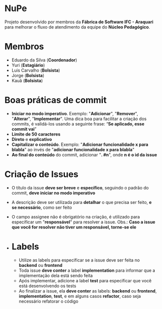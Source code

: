 # NuPe

Projeto desenvolvido por membros da **Fábrica de Software IFC - Araquari** para melhorar o fluxo de atendimento da equipe do **Núcleo Pedagógico**.


# Membros

 - Eduardo da Silva (**Coordenador**)
 - Yuri (**Estagiário**)
 - Luis Carvalho (**Bolsista**)
 - Jorge (**Bolsista**)
 - Kauã (**Bolsista**)

# Boas práticas de commit

 - **Iniciar no modo imperativo**. Exemplo: "**Adicionar**", "**Remover**", "**Alterar**", "**Implementar**".
   Uma dica boa para facilitar a criação dos commits, é validá-los usando a seguinte frase: “**Se aplicado, esse commit vai**”
 - **Limite de 50 caracteres**
 - **Direto** e **explicativo**
 - **Capitalizar o conteúdo**. Exemplo: "**Adicionar funcionalidade x para blabla**" ao invés de "**adicionar funcionalidade x para blabla**"
 - **Ao final do conteúdo** do commit, adicionar "**. #n**", onde **n é o id da issue**

# Criação de Issues

 - O título da issue **deve ser breve** e **específico**, seguindo o padrão do commit, **deve iniciar no modo imperativo**
 - A descrição deve ser utilizada para **detalhar** o que precisa ser feito, **e se necessário**, como ser feito
 - O campo assignee não é obrigatório na criação, é utilizado para especificar um "**responsável**" para resolver a issue. Obs.: **Caso a issue que você for resolver não tiver um responsável, torne-se ele**
 - # Labels

   - Utilize as labels para especificar se a issue deve ser feita no **backend** ou **frontend**
   - Toda issue **deve conter** a label **implementation** para informar que a implementação dela está sendo feita
   - Após implementar, adicione a label **test** para especificar que você está desenvolvendo os tests
   - Ao finalizar a issue, ela **deve conter** as labels: **backend** ou **frontend**, **implementation**, **test**, e em alguns casos **refactor**,
       caso seja necessário refatorar o código
